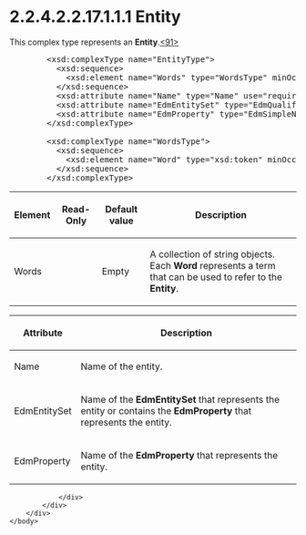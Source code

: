 <html dir="LTR" xmlns:mshelp="http://msdn.microsoft.com/mshelp" xmlns:ddue="http://ddue.schemas.microsoft.com/authoring/2003/5" xmlns:xlink="http://www.w3.org/1999/xlink" xmlns:tool="http://www.microsoft.com/tooltip">
    <head>
        <meta http-equiv="Content-Type" content="text/html; CHARSET=utf-8"></meta>
        <meta name="save" content="history"></meta>
        <title>2.2.4.2.2.17.1.1.1 Entity</title>
        <xml>
            <mshelp:toctitle title="2.2.4.2.2.17.1.1.1 Entity"></mshelp:toctitle>
            <mshelp:rltitle title="[MS-SSAS]: Entity"></mshelp:rltitle>
            <mshelp:keyword index="A" term="37bd2fad-8dd2-482d-abc4-cb1471f3f051"></mshelp:keyword>
            <mshelp:attr name="DCSext.ContentType" value="open specification"></mshelp:attr>
            <mshelp:attr name="AssetID" value="37bd2fad-8dd2-482d-abc4-cb1471f3f051"></mshelp:attr>
            <mshelp:attr name="TopicType" value="kbRef"></mshelp:attr>
            <mshelp:attr name="DCSext.Title" value="[MS-SSAS]: Entity" />
        </xml>
    </head>
    <body>
        <div id="header">
            <h1 class="heading">2.2.4.2.2.17.1.1.1 Entity</h1>
        </div>
        <div id="mainSection">
            <div id="mainBody">
                <div id="allHistory" class="saveHistory"></div>
                <div id="sectionSection0" class="section" name="collapseableSection">
                    

<p>This complex
type represents an <b>Entity</b>.<a id="Appendix_A_Target_91"></a><a href="b9ac4859-2662-44ca-b131-9addd8b953dc.md#Appendix_A_91" aria-label="Product behavior note 91">&lt;91&gt;</a></p>

<dl>
<dd>
<div><pre>   &lt;xsd:complexType name=&quot;EntityType&quot;&gt;
     &lt;xsd:sequence&gt;
       &lt;xsd:element name=&quot;Words&quot; type=&quot;WordsType&quot; minOccurs=&quot;0&quot; maxOccurs=&quot;1&quot; /&gt;
     &lt;/xsd:sequence&gt;
     &lt;xsd:attribute name=&quot;Name&quot; type=&quot;Name&quot; use=&quot;required&quot; /&gt;
     &lt;xsd:attribute name=&quot;EdmEntitySet&quot; type=&quot;EdmQualifiedName&quot; use=&quot;required&quot; /&gt;
     &lt;xsd:attribute name=&quot;EdmProperty&quot; type=&quot;EdmSimpleName&quot; use=&quot;optional&quot; /&gt;
   &lt;/xsd:complexType&gt;
  
   &lt;xsd:complexType name=&quot;WordsType&quot;&gt;
     &lt;xsd:sequence&gt;
       &lt;xsd:element name=&quot;Word&quot; type=&quot;xsd:token&quot; minOccurs=&quot;1&quot; /&gt;
     &lt;/xsd:sequence&gt;
   &lt;/xsd:complexType&gt;
</pre></div>
</dd></dl>

<table>
 <thead>
  <tr>
   <th>
   <p>Element</p>
   </th>
   <th>
   <p>Read-Only</p>
   </th>
   <th>
   <p>Default value</p>
   </th>
   <th>
   <p>Description</p>
   </th>
  </tr>
 </thead>
 <tr>
  <td>
  <p>Words</p>
  </td>
  <td>
  <p> </p>
  </td>
  <td>
  <p>Empty</p>
  </td>
  <td>
  <p>A collection of string
  objects. Each <b>Word</b> represents a term that can be used to refer to the <b>Entity</b>.</p>
  </td>
 </tr>
</table>

<p> </p>

<table>
 <thead>
  <tr>
   <th>
   <p>Attribute</p>
   </th>
   <th>
   <p>Description</p>
   </th>
  </tr>
 </thead>
 <tr>
  <td>
  <p>Name</p>
  </td>
  <td>
  <p>Name of the entity.</p>
  </td>
 </tr>
 <tr>
  <td>
  <p>EdmEntitySet</p>
  </td>
  <td>
  <p>Name of the <b>EdmEntitySet</b>
  that represents the entity or contains the <b>EdmProperty</b> that represents
  the entity.</p>
  </td>
 </tr>
 <tr>
  <td>
  <p>EdmProperty</p>
  </td>
  <td>
  <p>Name of the <b>EdmProperty</b>
  that represents the entity.</p>
  </td>
 </tr>
</table>

<p> </p>


                </div>
            </div>
        </div>
    </body>
</html>